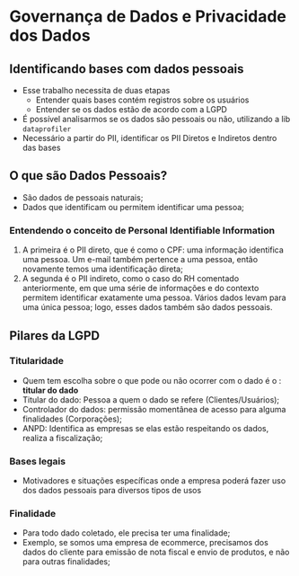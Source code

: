 # Governança de Dados e Privacidade dos Dados

## Identificando bases com dados pessoais

- Esse trabalho necessita de duas etapas
    - Entender quais bases contém registros sobre os usuários
    - Entender se os dados estão de acordo com a LGPD
- É possível analisarmos se os dados são pessoais ou não, utilizando a lib ```dataprofiler```
- Necessário a partir do PII, identificar os PII Diretos e Indiretos dentro das bases

## O que são Dados Pessoais?

- São dados de pessoais naturais;
- Dados que identificam ou permitem identificar uma pessoa;

### Entendendo o conceito de Personal Identifiable Information

1. A primeira é o PII direto, que é como o CPF: uma informação identifica uma pessoa. Um e-mail também pertence a uma pessoa, então novamente temos uma identificação direta;
2. A segunda é o PII indireto, como o caso do RH comentado anteriormente, em que uma série de informações e do contexto permitem identificar exatamente uma pessoa. Vários dados levam para uma única pessoa; logo, esses dados também são dados pessoais.

## Pilares da LGPD

### Titularidade
- Quem tem escolha sobre o que pode ou não ocorrer com o dado é o : **titular do dado**
- Titular do dado: Pessoa a quem o dado se refere (Clientes/Usuários);
- Controlador do dados: permissão momentânea de acesso para alguma finalidades (Corporações);
- ANPD: Identifica as empresas se elas estão respeitando os dados, realiza a fiscalização;

### Bases legais
- Motivadores e situações específicas onde a empresa poderá fazer uso dos dados pessoais para diversos tipos de usos

### Finalidade
- Para todo dado coletado, ele precisa ter uma finalidade;
- Exemplo, se somos uma empresa de ecommerce, precisamos dos dados do cliente para emissão de nota fiscal e envio de produtos, e não para outras finalidades;
